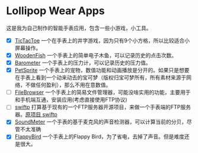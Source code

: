 # Lollipop Wear Apps

这是我为自己制作的智能手表应用，包含一些小游戏，小工具。

* [x] [TicTacToe](./ttt) 一个在手表上的井字游戏，因为只有9个小方格，所以比较适合小屏幕操作。
* [x] [WoodenFish](./woodenFish) 一个手表上的简单电子木鱼，可以记录历史的点击次数。
* [x] [Barometer](./barometer) 一个手表上的压力计，可以记录历史的压力值。
* [x] [PetSprite](./petSprite) 一个手表上的宠物，数值功能和动画播放是分开的。如果只是想要在手表上看到一个动来动去的宝可梦（版权归宝可梦所有，所有素材来源于网络，不做任何盈利），那么不用在意数值。
* [ ] [FileBrowser](./fileBrowser) 一个手表上的简易文件管理器，可能没啥实用的功能，主要用于和手机端互通，安装应用(考虑直接使用FTP协议)
* [ ] [swiftp](./swiftp) 打算基于现有的一个FTP服务器开源项目，来做一个手表端的FTP服务器。[原项目 swiftp](https://github.com/ppareit/swiftp)
* [x] [SoundMeter](./soundMeter) 一个手表的基于麦克风的声音检测器，可以计算当前的分贝，尽管不太准确
* [x] [FlappyBird](./flappyBird) 一个手表上的Flappy Bird，为了省电，去掉了声音。但是难度还是很大。

